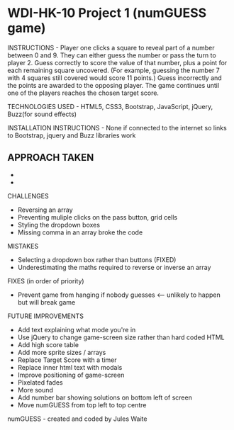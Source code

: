 # WDI-HK-10 Project 1 (numGUESS game)


INSTRUCTIONS - Player one clicks a square to reveal part of a number between 0 and 9. They can either guess the number or pass the turn to player 2.  Guess correctly to score the value of that number, plus a point for each remaining square uncovered.  (For example, guessing the number 7 with 4 squares still covered would score 11 points.)  Guess incorrectly and the points are awarded to the opposing player.  The game continues until one of the players reaches the chosen target score.


TECHNOLOGIES USED - HTML5, CSS3, Bootstrap, JavaScript, jQuery, Buzz(for sound effects)


INSTALLATION INSTRUCTIONS - None if connected to the internet so links to Bootstrap, jquery and Buzz libraries work


APPROACH TAKEN
-
-
-


CHALLENGES
- Reversing an array
- Preventing muliple clicks on the pass button, grid cells
- Styling the dropdown boxes
- Missing comma in an array broke the code


MISTAKES
- Selecting a dropdown box rather than buttons (FIXED)
- Underestimating the maths required to reverse or inverse an array


FIXES (in order of priority)
- Prevent game from hanging if nobody guesses <-- unlikely to happen but will break game


FUTURE IMPROVEMENTS
- Add text explaining what mode you're in
- Use jQuery to change game-screen size rather than hard coded HTML
- Add high score table
- Add more sprite sizes / arrays
- Replace Target Score with a timer
- Replace inner html text with modals
- Improve positioning of game-screen
- Pixelated fades
- More sound
- Add number bar showing solutions on bottom left of screen
- Move numGUESS from top left to top centre


numGUESS - created and coded by Jules Waite